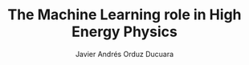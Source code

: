---
paperId: 23
author: Javier Andrés Orduz Ducuara
publicationauthor: Orduz Ducuara, J. A.
title: The Machine Learning role in High Energy Physics
pdf: --
poster: --
alt: --
type: Poster
topic: Machine Learning Methods
link: --
conference: neurips
year: 2018
tags: neurips-2018-nf
location: Montreal, Canada
---